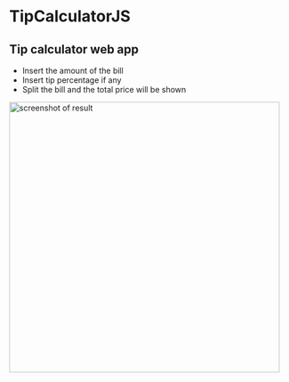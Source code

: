 # TipCalculatorJS
## Tip calculator web app
- Insert the amount of the bill
- Insert tip percentage if any
- Split the bill and the total price will be shown

<img width="486" alt="screenshot of result" src="https://user-images.githubusercontent.com/33609590/182039675-8004974e-49b2-4ae6-b835-ebd86a5e2b0d.png">
